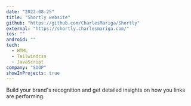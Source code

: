 ```yaml
---
date: "2022-08-25"
title: "Shortly website"
github: "https://github.com/CharlesMariga/Shortly"
external: "https://shortly.charlesmariga.com/"
ios: ""
android: ""
tech:
  - HTML
  - Tailwindcss
  - JavaScript
company: "SOOP"
showInProjects: true
---
```


Build your brand's recognition and get detailed insights on how you links are performing.
